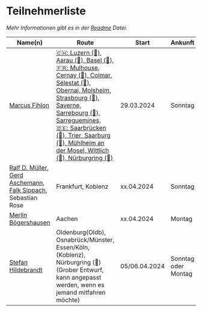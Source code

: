 # Teilnehmerliste

*Mehr Informationen gibt es in der [Readme](README.md) Datei.*

| Name(n)                                                                                                                                                                  | Route                                                                                                                                                                                                                                                                                                                          | Start         | Ankunft             |
|--------------------------------------------------------------------------------------------------------------------------------------------------------------------------|--------------------------------------------------------------------------------------------------------------------------------------------------------------------------------------------------------------------------------------------------------------------------------------------------------------------------------|---------------|---------------------|
| [Marcus Fihlon](https://fosstodon.org/@McPringle)                                                                                                                        | [🇨🇭: Luzern (🏡), Aarau (🏨), Basel (🏨), 🇫🇷: Mulhouse, Cernay (🏨), Colmar, Sélestat (🏨), Obernai, Molsheim, Strasbourg (🏨), Saverne, Sarrebourg (🏨), Sarreguemines, 🇩🇪: Saarbrücken (🏨), Trier, Saarburg (🏨), Mühlheim an der Mosel, Wittlich (🏨), Nürburgring (🏁)](https://www.komoot.de/tour/1336061549/zoom) | 29.03.2024    | Sonntag             |
| [Ralf D. Müller](https://mastodontech.de/@rdmueller), [Gerd Aschemann](https://mastodon.social/@ascheman), [Falk Sippach](https://ijug.social/@sippsack), Sebastian Rose | Frankfurt, Koblenz                                                                                                                                                                                                                                                                                                             | xx.04.2024    | Sonntag             |
| [Merlin Bögershausen](https://fosstodon.org/@MBoegie)                                                                                                                    | Aachen                                                                                                                                                                                                                                                                                                                         | xx.04.2024 | Montag              |
| [Stefan Hildebrandt](https://mastodon.social/@hildebrandttk)                                                                                                             | Oldenburg(Oldb), Osnabrück/Münster, Essen/Köln, (Koblenz), Nürburgring (🏁) (Grober Entwurf, kann angepasst werden, wenn es jemand mitfahren möchte)                                                                                                                                                                                           | 05/06.04.2024    | Sonntag oder Montag |
